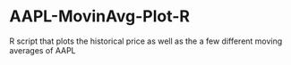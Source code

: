# AAPL-MovinAvg-Plot-R
R script that plots the historical price as well as the a few different moving averages of AAPL
